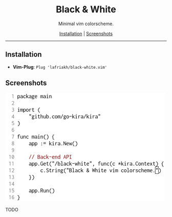 <p align="center">
  <h1 align="center">Black & White</h1>
  <p align="center">Minimal vim colorscheme.</p>
</p>

<p align="center">
  <a href="#installation">Installation</a> |
  <a href="#screenshots">Screenshots</a>
</p>

---

## Installation

- **Vim-Plug**: `Plug 'lafriakh/black-white.vim'`

## Screenshots

![Black & White](screenshots/black-white-screeshot.png)

TODO
